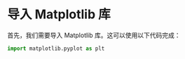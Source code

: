 # 导入 Matplotlib 库

首先，我们需要导入 Matplotlib 库。这可以使用以下代码完成：

```python
import matplotlib.pyplot as plt
```
